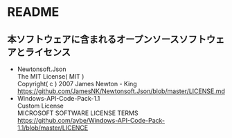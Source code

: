 # README
## 本ソフトウェアに含まれるオープンソースソフトウェアとライセンス
- Newtonsoft.Json  
  The MIT License( MIT )  
  Copyright( c ) 2007 James Newton - King  
  https://github.com/JamesNK/Newtonsoft.Json/blob/master/LICENSE.md  
- Windows-API-Code-Pack-1.1  
  Custom License  
  MICROSOFT SOFTWARE LICENSE TERMS  
  https://github.com/aybe/Windows-API-Code-Pack-1.1/blob/master/LICENCE
